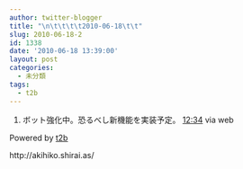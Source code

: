 ```yaml
---
author: twitter-blogger
title: "\n\t\t\t\t2010-06-18\t\t"
slug: 2010-06-18-2
id: 1338
date: '2010-06-18 13:39:00'
layout: post
categories:
  - 未分類
tags:
  - t2b
---
```


<div>

1.  <span><span>ボット強化中。恐るべし新機能を実装予定。</span> <span>[<span>12:34</span>](http://twitter.com/o__ob/status/16440336748) <span>via web</span></span></span>

</div>

Powered by [t2b](http://t2b.utilz.jp/)

<div>http://akihiko.shirai.as/</div>